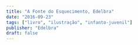 ```yaml
---
title: "A Fonte do Esquecimento, Edelbra"
date: "2016-09-23"
tags: ["livro", "ilustração", "infanto-juvenil"]
publisher: "Edelbra"
draft: false
---
```

